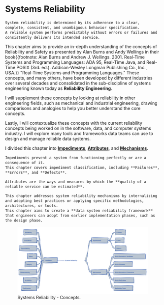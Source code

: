 # Systems Reliability

```admonish tip title="Defining System Reliability"
System reliability is determined by its adherence to a clear, complete, consistent, and unambiguous behavior specification.
A reliable system performs predictably without errors or failures and consistently delivers its intended service.
```

This chapter aims to provide an in-depth understanding of the concepts of Reliability and Safety as presented by Alan Burns and Andy Wellings in their book{{footnote: Alan Burns and Andrew J. Wellings. 2001. Real-Time Systems and Programming Languages: ADA 95, Real-Time Java, and Real-Time POSIX (3rd. ed.). Addison-Wesley Longman Publishing Co., Inc., USA.}} "Real-Time Systems and Programming Languages."
These concepts, and many others, have been developed by different industries over several decades and consolidated in the sub-discipline of systems engineering known today as **Reliability Engineering**.

I will supplement these concepts by looking at reliability in other engineering fields, such as mechanical and industrial engineering, drawing comparisons and analogies to help you better understand the core concepts.

Lastly, I will contextualize these concepts with the current reliability concepts being worked on in the software, data, and computer systems industry.
I will explore many tools and frameworks data teams can use to design and manage reliable data systems.

I divided this chapter into [**Impediments**](./systems-reliability/impediments.md), [**Attributes**](./systems-reliability/attributes.md), and [**Mechanisms**](./systems-reliability/mechanisms.md).

```admonish tldr title="Impediments"
Impediments prevent a system from functioning perfectly or are a consequence of it.
This chapter covers impediment classification, including **Failures**, **Errors**, and **Defects**.
```

```admonish tldr title="Attributes"
Attributes are the ways and measures by which the **quality of a reliable service can be estimated**.
```

```admonish tldr title="Mechanisms"
This chapter addresses system reliability mechanisms by internalizing and adopting best practices or applying specific methodologies, architectures, or tools.
This chapter aims to create a **data system reliability framework** that engineers can adopt from earlier implementation phases, such as the design phase.
```

<p align="center">
  <figure>
    <img src="../assets/concepts/systems-reliability/concept_v1.svg" alt="Systems Reliability - Concepts">
    <figcaption>Systems Reliability - Concepts.</figcaption>
  </figure>
</p>
